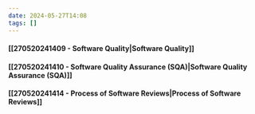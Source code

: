 ```yaml
---
date: 2024-05-27T14:08
tags: []
---
```

#### [[270520241409 - Software Quality|Software Quality]]
#### [[270520241410 - Software Quality Assurance (SQA)|Software Quality Assurance (SQA)]]
#### [[270520241414 - Process of Software Reviews|Process of Software Reviews]]